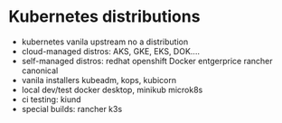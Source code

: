 # Kubernetes distributions
- kubernetes vanila upstream no a distribution
- cloud-managed distros: AKS, GKE, EKS, DOK....
- self-managed distros: redhat openshift Docker entgerprice rancher canonical
- vanila installers kubeadm, kops, kubicorn
- local dev/test docker desktop, minikub microk8s
- ci testing: kiund
- special builds: rancher k3s